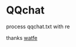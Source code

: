 # QQchat
process qqchat.txt with re

thanks [watfe](https://blog.csdn.net/watfe/article/details/53420789)
